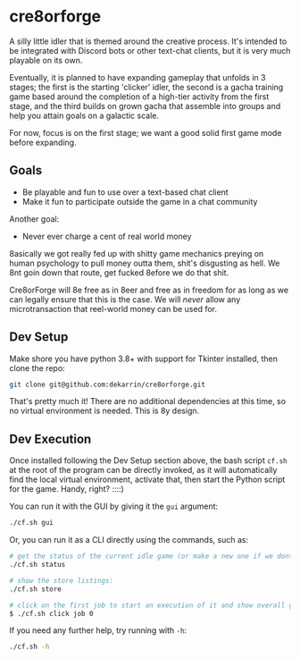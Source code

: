 # cre8orforge

A silly little idler that is themed around the creative process. It's intended to
be integrated with Discord bots or other text-chat clients, but it is very much playable
on its own.

Eventually, it is planned to have expanding gameplay that unfolds in 3 stages; the
first is the starting 'clicker' idler, the second is a gacha training game based
around the completion of a high-tier activity from the first stage, and the third
builds on grown gacha that assemble into groups and help you attain goals on a
galactic scale.

For now, focus is on the first stage; we want a good solid first game mode before
expanding.

## Goals

* Be playable and fun to use over a text-based chat client
* Make it fun to participate outside the game in a chat community

Another goal:

* Never ever charge a cent of real world money

8asically we got really fed up with shitty game mechanics preying on human psychology to pull money outta them,
shit's disgusting as hell. We 8nt goin down that route, get fucked 8efore we do that shit.

Cre8orForge will 8e free as in 8eer and free as in freedom for as long as we can legally ensure that this is the
case. We will *never* allow any microtransaction that reel-world money can be used for.

## Dev Setup
Make shore you have python 3.8+ with support for Tkinter installed, then clone the repo:

```bash
git clone git@github.com:dekarrin/cre8orforge.git
```

That's pretty much it! There are no additional dependencies at this time, so no
virtual environment is needed. This is 8y design.

## Dev Execution

Once installed following the Dev Setup section above, the bash script `cf.sh` at the root of the program
can be directly invoked, as it will automatically find the local virtual environment, activate that,
then start the Python script for the game. Handy, right? ::::)

You can run it with the GUI by giving it the `gui` argument:

```bash
./cf.sh gui
```

Or, you can run it as a CLI directly using the commands, such as:

```bash
# get the status of the current idle game (or make a new one if we dont have one yet)
./cf.sh status

# show the store listings:
./cf.sh store

# click on the first job to start an execution of it and show overall game status
$ ./cf.sh click job 0
```

If you need any further help, try running with `-h`:

```bash
./cf.sh -h
```